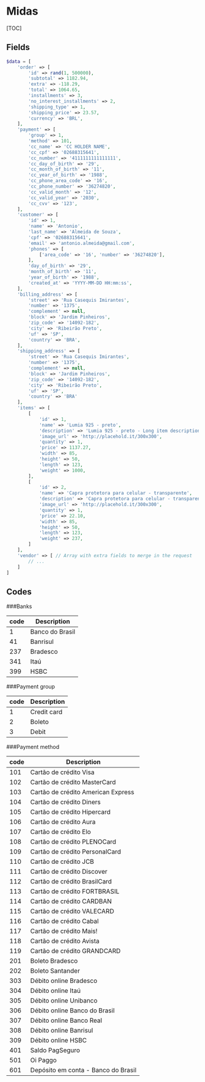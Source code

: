 Midas
===================

[TOC]


Fields
-------------

```php
$data = [
    'order' => [
        'id' => rand(1, 500000),
        'subtotal' => 1182.94,
        'extra' => -118.29,
        'total' => 1064.65,
        'installments' => 3,
        'no_interest_installments' => 2,
        'shipping_type' => 1,
        'shipping_price' => 23.57,
        'currency' => 'BRL',
    ],
    'payment' => [
        'group' => 1,
        'method' => 101,
        'cc_name' => 'CC HOLDER NAME',
        'cc_cpf' => '02688315641',
        'cc_number' => '4111111111111111',
        'cc_day_of_birth' => '29',
        'cc_month_of_birth' => '11',
        'cc_year_of_birth' => '1988',
        'cc_phone_area_code' => '16',
        'cc_phone_number' => '36274820',
        'cc_valid_month' => '12',
        'cc_valid_year' => '2030',
        'cc_cvv' => '123',
    ],
    'customer' => [
        'id' => 1,
        'name' => 'Antonio',
        'last_name' => 'Almeida de Souza',
        'cpf' => '02688315641',
        'email' => 'antonio.almeida@gmail.com',
        'phones' => [
            ['area_code' => '16', 'number' => '36274820'],
        ],
        'day_of_birth' => '29',
        'month_of_birth' => '11',
        'year_of_birth' => '1988',
        'created_at' => 'YYYY-MM-DD HH:mm:ss',
    ],
    'billing_address' => [
        'street' => 'Rua Casequis Imirantes',
        'number' => '1375',
        'complement' => null,
        'block' => 'Jardim Pinheiros',
        'zip_code' => '14092-182',
        'city' => 'Ribeirão Preto',
        'uf' => 'SP',
        'country' => 'BRA',
    ],
    'shipping_address' => [
        'street' => 'Rua Casequis Imirantes',
        'number' => '1375',
        'complement' => null,
        'block' => 'Jardim Pinheiros',
        'zip_code' => '14092-182',
        'city' => 'Ribeirão Preto',
        'uf' => 'SP',
        'country' => 'BRA'
    ],
    'items' => [
        [
            'id' => 1,
            'name' => 'Lumia 925 - preto',
            'description' => 'Lumia 925 - preto - Long item description.',
            'image_url' => 'http://placehold.it/300x300',
            'quantity' => 1,
            'price' => 1137.27,
            'width' => 85,
            'height' => 50,
            'length' => 123,
            'weight' => 1000,
        ],
        [
            'id' => 2,
            'name' => 'Capra protetora para celular - transparente',
            'description' => 'Capra protetora para celular - transparente - Long item description.',
            'image_url' => 'http://placehold.it/300x300',
            'quantity' => 1,
            'price' => 22.10,
            'width' => 85,
            'height' => 50,
            'length' => 123,
            'weight' => 237,
        ]
    ],
    'vendor' => [ // Array with extra fields to merge in the request
        // ...
    ]
]
```

Codes
-------------

###Banks

| code | Description |
|---|---|
| 1 | Banco do Brasil |
| 41 | Banrisul |
| 237 | Bradesco |
| 341 | Itaú |
| 399 | HSBC |

###Payment group

| code | Description |
|---|---|
| 1 | Credit card |
| 2 | Boleto |
| 3 | Debit |

###Payment method

| code | Description |
|---|---|
| 101 | Cartão de crédito Visa |
| 102 | Cartão de crédito MasterCard |
| 103 | Cartão de crédito American Express |
| 104 | Cartão de crédito Diners |
| 105 | Cartão de crédito Hipercard |
| 106 | Cartão de crédito Aura |
| 107 | Cartão de crédito Elo |
| 108 | Cartão de crédito PLENOCard |
| 109 | Cartão de crédito PersonalCard |
| 110 | Cartão de crédito JCB |
| 111 | Cartão de crédito Discover |
| 112 | Cartão de crédito BrasilCard |
| 113 | Cartão de crédito FORTBRASIL |
| 114 | Cartão de crédito CARDBAN |
| 115 | Cartão de crédito VALECARD |
| 116 | Cartão de crédito Cabal |
| 117 | Cartão de crédito Mais! |
| 118 | Cartão de crédito Avista |
| 119 | Cartão de crédito GRANDCARD |
| 201 | Boleto Bradesco |
| 202 | Boleto Santander |
| 303 | Débito online Bradesco |
| 304 | Débito online Itaú |
| 305 | Débito online Unibanco |
| 306 | Débito online Banco do Brasil |
| 307 | Débito online Banco Real |
| 308 | Débito online Banrisul |
| 309 | Débito online HSBC |
| 401 | Saldo PagSeguro |
| 501 | Oi Paggo |
| 601 | Depósito em conta - Banco do Brasil |

